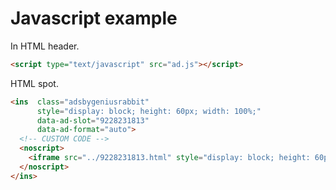 # Javascript example

In HTML header.

```html
<script type="text/javascript" src="ad.js"></script>
```

HTML spot.

```html
<ins  class="adsbygeniusrabbit"
      style="display: block; height: 60px; width: 100%;"
      data-ad-slot="9228231813"
      data-ad-format="auto">
  <!-- CUSTOM CODE -->
  <noscript>
    <iframe src="../9228231813.html" style="display: block; height: 60px; width: 100%;"></iframe>
  </noscript>
</ins>
```
